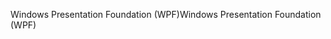 <span data-ttu-id="139f7-101">Windows Presentation Foundation (WPF)</span><span class="sxs-lookup"><span data-stu-id="139f7-101">Windows Presentation Foundation (WPF)</span></span>
